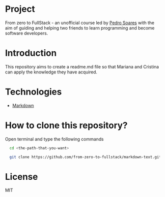 # Project

From zero to FullStack - an unofficial course led by [Pedro Soares](https://github.com/pncsoares) with the aim of guiding and helping two friends to learn programming and become software developers.

# Introduction

This repository aims to create a readme.md file so that Mariana and Cristina can apply the knowledge they have acquired.

# Technologies

- [Markdown](https://www.markdownguide.org/basic-syntax/)

# How to clone this repository?

Open terminal and type the following commands

```bash
  cd <the-path-that-you-want>
```

```bash
  git clone https://github.com/from-zero-to-fullstack/markdown-text.git
```

# License

MIT

